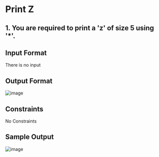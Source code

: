 # Print Z

## 1. You are required to print a 'z' of size 5 using '*'.

## Input Format
There is no input
## Output Format
![image](https://user-images.githubusercontent.com/46378797/121497617-3fd69800-c9f9-11eb-8cf9-12af9f7b67d7.png)

## Constraints
No Constraints
## Sample Output
![image](https://user-images.githubusercontent.com/46378797/121497617-3fd69800-c9f9-11eb-8cf9-12af9f7b67d7.png)
